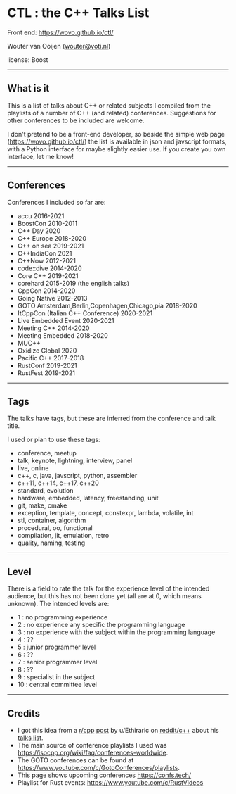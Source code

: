 # CTL : the C++ Talks List 

Front end: https://wovo.github.io/ctl/

Wouter van Ooijen (wouter@voti.nl)

license: Boost

-------------------------------------------------------------------------------

## What is it

This is a list of talks about C++ or related subjects I compiled 
from the playlists of a number of C++ (and related) conferences.
Suggestions for other conferences to be included are welcome.

I don't pretend to be a front-end developer, so 
beside the simple web page (https://wovo.github.io/ctl/) the list
is available in json and javscript formats, 
with a Python interface for maybe slightly easier use.
If you create you own interface, let me know!

-------------------------------------------------------------------------------

## Conferences

Conferences I included so far are:
- accu 2016-2021
- BoostCon 2010-2011
- C++ Day 2020
- C++ Europe 2018-2020
- C++ on sea 2019-2021
- C++IndiaCon 2021
- C++Now 2012-2021
- code::dive 2014-2020
- Core C++ 2019-2021
- corehard 2015-2019 (the english talks)
- CppCon 2014-2020
- Going Native 2012-2013
- GOTO Amsterdam,Berlin,Copenhagen,Chicago,pia 2018-2020
- ItCppCon (Italian C++ Conference) 2020-2021
- Live Embedded Event 2020-2021
- Meeting C++ 2014-2020
- Meeting Embedded 2018-2020
- MUC++
- Oxidize Global 2020
- Pacific C++ 2017-2018
- RustConf 2019-2021
- RustFest 2019-2021


-------------------------------------------------------------------------------

## Tags

The talks have tags, but these are inferred 
from the conference and talk title.

I used or plan to use these tags:
- conference, meetup
- talk, keynote, lightning, interview, panel
- live, online
- c++, c, java, javscript, python, assembler
- c++11, c++14, c++17, c++20
- standard, evolution
- hardware, embedded, latency, freestanding, unit
- git, make, cmake
- exception, template, concept, constexpr, lambda, volatile, int
- stl, container, algorithm
- procedural, oo, functional
- compilation, jit, emulation, retro
- quality, naming, testing

-------------------------------------------------------------------------------

## Level

There is a field to rate the talk for the experience level of the intended
audience, but this has not been done yet (all are at 0, which means unknown).
The intended levels are:
- 1 : no programming experience
- 2 : no experience any specific the programming language
- 3 : no experience with the subject within the programming language
- 4 : ??
- 5 : junior programmer level
- 6 : ??
- 7 : senior programmer level
- 8 : ??
- 9 : specialist in the subject
- 10 : central committee level

-------------------------------------------------------------------------------

## Credits

- I got this idea from a [r/cpp](https://www.reddit.com/r/cpp)
[post](https://www.reddit.com/r/cpp/comments/j5s6lw/an_index_for_c_conferences/)
by u/Ethiraric on [reddit/c++](https://www.reddit.com/r/cpp/)
about his [talks list](http://cpptalksindex.xyz/).
- The main source of conference playlists I used was 
https://isocpp.org/wiki/faq/conferences-worldwide.
- The GOTO conferences can be found at
https://www.youtube.com/c/GotoConferences/playlists.
- This page shows upcoming conferences https://confs.tech/
- Playlist for Rust events: https://www.youtube.com/c/RustVideos










                   
   